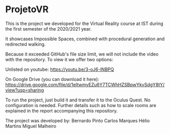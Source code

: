# ProjetoVR

This is the project we developed for the Virtual Reality course at IST during the first semester of the 2020/2021 year.

It showcases Impossible Spaces, combined with procedural generation and redirected walking.

Because it exceeded GitHub's file size limit, we will not include the video with the repository. To view it we offer two options:

Unlisted on youtube:
https://youtu.be/3-oJ6-lNBPQ

On Google Drive (you can download it here):
https://drive.google.com/file/d/1eItwmyEZu6Y7TCWhHZSBpwYkvSdgY8tY/view?usp=sharing

To run the project, just build it and transfer it to the Oculus Quest. No configuration is needed.
Further details such as how to scale rooms are explained in the report accompanying this repository.

The project was developed by:
Bernardo Pinto 
Carlos Marques 
Hélio Martins
Miguel Malheiro
